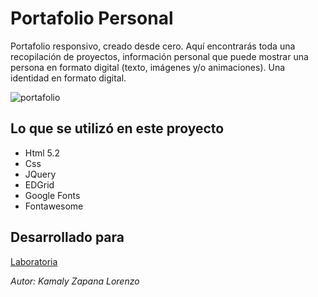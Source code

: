 # Portafolio Personal


Portafolio responsivo, creado desde cero. Aquí encontrarás toda una recopilación de proyectos, información personal que puede mostrar una persona en formato digital (texto, imágenes y/o animaciones). Una identidad en formato digital.


![portafolio](https://user-images.githubusercontent.com/32285958/38430780-d9f7c43c-3987-11e8-9f9c-605bbc924275.PNG)

## Lo que se utilizó en este proyecto

* Html 5.2
* Css
* JQuery
* EDGrid
* Google Fonts
* Fontawesome

## Desarrollado para 
[Laboratoria](http://laboratoria.la)

*Autor: Kamaly Zapana Lorenzo*